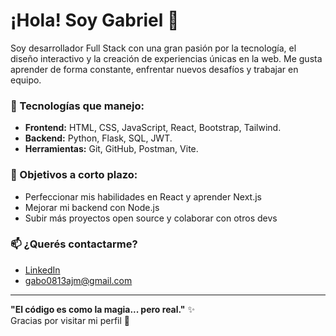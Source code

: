 # ¡Hola! Soy Gabriel 👋

Soy desarrollador Full Stack con una gran pasión por la tecnología, el diseño interactivo y la creación de experiencias únicas en la web. Me gusta aprender de forma constante, enfrentar nuevos desafíos y trabajar en equipo.

### 💼 Tecnologías que manejo:
- **Frontend:** HTML, CSS, JavaScript, React, Bootstrap, Tailwind.
- **Backend:** Python, Flask, SQL, JWT.
- **Herramientas:** Git, GitHub, Postman, Vite.

### 🎯 Objetivos a corto plazo:
- Perfeccionar mis habilidades en React y aprender Next.js
- Mejorar mi backend con Node.js
- Subir más proyectos open source y colaborar con otros devs

### 📫 ¿Querés contactarme?
- [LinkedIn](https://www.linkedin.com/in/gabriel-angel-jim%C3%A9nez-montoya-b9b6a1320/)
- gabo0813ajm@gmail.com

---

**"El código es como la magia... pero real."** ✨  
Gracias por visitar mi perfil 👾
